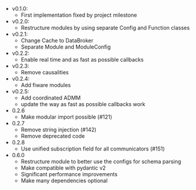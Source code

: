 - v0.1.0:
  - First implementation fixed by project milestone
- v0.2.0:
  - Restructure modules by using separate Config and Function classes
- v0.2.1:
  - Change Cache to DataBroker
  - Separate Module and ModuleConfig
- v0.2.2:
  - Enable real time and as fast as possible callbacks
- v0.2.3:
  - Remove causalities
- v0.2.4:
  - Add fiware modules
- v0.2.5:
  - Add coordinated ADMM
  - update the way as fast as possible callbacks work
- 0.2.6
  - Make modular import possible (#121)
- 0.2.7
  - Remove string injection (#142)
  - Remove deprecated code
- 0.2.8
  - Use unified subscription field for all communicators (#151)
- 0.6.0
  - Restructure module to better use the configs for schema parsing
  - Make compatible with pydantic v2
  - Significant performance improvements
  - Make many dependencies optional
